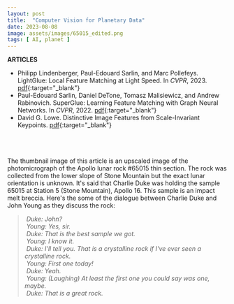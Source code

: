 ```yaml
---
layout: post
title:  "Computer Vision for Planetary Data"
date: 2023-08-08
image: assets/images/65015_edited.png
tags: [ AI, planet ]
---
```




**ARTICLES**   

- Philipp Lindenberger, Paul-Edouard Sarlin, and Marc Pollefeys. LightGlue: Local Feature Matching at Light Speed. In <em>CVPR</em>, 2023. [pdf](https://arxiv.org/pdf/2306.13643.pdf){:target="_blank"}
- Paul-Edouard Sarlin, Daniel DeTone, Tomasz Malisiewicz, and Andrew Rabinovich. SuperGlue: Learning Feature Matching with Graph Neural Networks. In <em>CVPR</em>, 2022. [pdf](https://arxiv.org/pdf/1911.11763.pdf){:target="_blank"}
- David G. Lowe. Distinctive Image Features from Scale-Invariant Keypoints. [pdf](https://www.cs.ubc.ca/~lowe/papers/ijcv04.pdf){:target="_blank"}


<br/>
<br/>
<br/>
The thumbnail image of this article is an upscaled image of the photomicrograph of the Apollo lunar rock #65015 thin section. The rock was collected from the lower slope of Stone Mountain but the exact lunar orientation is unknown. It's said that Charlie Duke was holding the sample 65015 at Station 5 (Stone Mountain), Apollo 16. This sample is an impact melt breccia. Here's the some of the dialogue between Charlie Duke and John Young as they discuss the rock: 

> &nbsp;<em>Duke: John?</em>  
> &nbsp;<em>Young: Yes, sir.</em>   
> &nbsp;<em>Duke: That is the best sample we got.</em>   
> &nbsp;<em>Young: I know it.</em>   
> &nbsp;<em>Duke: I'll tell you. That is a crystalline rock if I've ever seen a crystalline rock.</em>   
> &nbsp;<em>Young: First one today!</em>   
> &nbsp;<em>Duke: Yeah.</em>   
> &nbsp;<em>Young: (Laughing) At least the first one you could say was one, maybe.</em>    
> &nbsp;<em>Duke: That is a great rock.</em>




